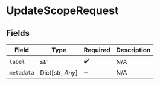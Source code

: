 # UpdateScopeRequest


## Fields

| Field              | Type               | Required           | Description        |
| ------------------ | ------------------ | ------------------ | ------------------ |
| `label`            | *str*              | :heavy_check_mark: | N/A                |
| `metadata`         | Dict[str, *Any*]   | :heavy_minus_sign: | N/A                |
